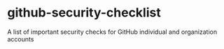 # github-security-checklist
A list of important security checks for GitHub individual and organization accounts
